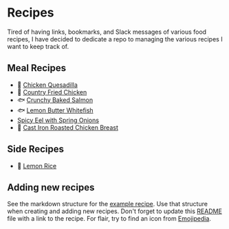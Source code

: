 # Recipes
Tired of having links, bookmarks, and Slack messages of various food recipes, I have decided
to dedicate a repo to managing the various recipes I want to keep track of.

## Meal Recipes

- 🌮 [Chicken Quesadilla](meals/chicken_quesadilla.md)
- 🐔 [Country Fried Chicken](meals/country_fried_chicken.md)
- 🐟 [Crunchy Baked Salmon](meals/crunchy_baked_salmon.md)
- 🐟 [Lemon Butter Whitefish](meals/lemon_butter_whitefish.md)
- [Spicy Eel with Spring Onions](meals/spicy_eel_with_spring_onions.md)
- 🐔 [Cast Iron Roasted Chicken Breast](meals/roasted_chicken_breast.md)

## Side Recipes

- 🍚 [Lemon Rice](sides/lemon_rice.md)

## Adding new recipes

See the markdown structure for the [example recipe](example_recipe.md). Use that structure when creating and adding new recipes. Don't forget to update this [README](README.md) file with a link to the recipe. For flair, try to find an icon from [Emojipedia](https://emojipedia.org/food-drink/).
